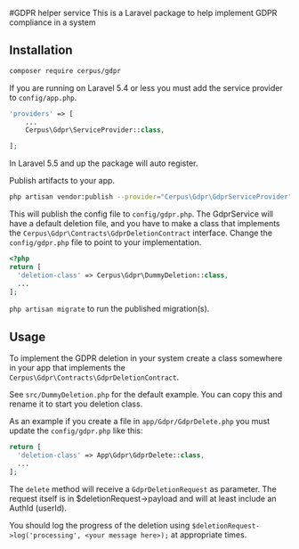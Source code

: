 #GDPR helper service
This is a Laravel package to help implement GDPR compliance in a system

## Installation
```bash
composer require cerpus/gdpr
```

If you are running on Laravel 5.4 or less you must add the service provider to `config/app.php`.
```php
'providers' => [
    ...
    Cerpus\Gdpr\ServiceProvider::class,

];
```
In Laravel 5.5 and up the package will auto register.

Publish artifacts to your app.
```bash
php artisan vendor:publish --provider="Cerpus\Gdpr\GdprServiceProvider"
```

This will publish the config file to `config/gdpr.php`. The GdprService will have a default deletion file, and you have to make a class that implements the `Cerpus\Gdpr\Contracts\GdprDeletionContract` interface. Change the `config/gdpr.php` file to point to your implementation.
```php
<?php
return [
  'deletion-class' => Cerpus\Gdpr\DummyDeletion::class,
  ...
];
```
`php artisan migrate` to run the published migration(s).

## Usage
To implement the GDPR deletion in your system create a class somewhere in your app that implements the `Cerpus\Gdpr\Contracts\GdprDeletionContract`.

See `src/DummyDeletion.php` for the default example. You can copy this and rename it to start you deletion class.

As an example if you create a file in `app/Gdpr/GdprDelete.php` you must update the `config/gdpr.php` like this:
```php
return [
  'deletion-class' => App\Gdpr\GdprDelete::class,
  ...  
];
```

The `delete` method will receive a `GdprDeletionRequest` as parameter. The request itself is in $deletionRequest->payload and will at least include an AuthId (userId).

You should log the progress of the deletion using `$deletionRequest->log('processing', <your message here>);` at appropriate times.


 

